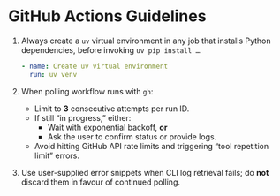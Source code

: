 # GitHub Actions Guidelines

1. Always create a `uv` virtual environment in any job that installs Python dependencies, before invoking `uv pip install …`.

   ```yaml
   - name: Create uv virtual environment
     run: uv venv
   ```

2. When polling workflow runs with `gh`:
   - Limit to **3** consecutive attempts per run ID.
   - If still “in progress,” either:
     - Wait with exponential backoff, **or**
     - Ask the user to confirm status or provide logs.
   - Avoid hitting GitHub API rate limits and triggering “tool repetition limit” errors.

3. Use user-supplied error snippets when CLI log retrieval fails; do **not** discard them in favour of continued polling.